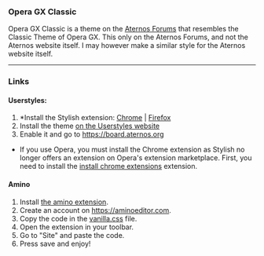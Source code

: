 ### Opera GX Classic
Opera GX Classic is a theme on the [Aternos Forums](https://board.aternos.org/) that resembles the Classic Theme of Opera GX.
This only on the Aternos Forums, and not the Aternos website itself. I may however make a similar style for the Aternos website itself.

----
### Links

#### Userstyles: 
1. \*Install the Stylish extension: [Chrome](https://chrome.google.com/webstore/detail/stylish-custom-themes-for/fjnbnpbmkenffdnngjfgmeleoegfcffe) | [Firefox](https://addons.mozilla.org/en-US/firefox/addon/stylish/)
2. Install the theme [on the Userstyles website](https://userstyles.org/styles/224915/opera-gx-theme-aternos-forums?utm_campaign=stylish_stylepage)
3. Enable it and go to https://board.aternos.org

* If you use Opera, you must install the Chrome extension as Stylish no longer offers an extension on Opera's extension marketplace. First, you need to install the [install chrome extensions](https://addons.opera.com/en-gb/extensions/details/install-chrome-extensions/) extension.

#### Amino
1. Install [the amino extension](https://chrome.google.com/webstore/detail/amino-live-css-editor/pbcpfbcibpcbfbmddogfhcijfpboeaaf).
2. Create an account on https://aminoeditor.com.
3. Copy the code in the [vanilla.css](https://github.com/BluewyWolff/Styles/new/main/AternosForums/OperaGXClassic/vanilla.css) file.
4. Open the extension in your toolbar.
5. Go to "Site" and paste the code.
6. Press save and enjoy!
